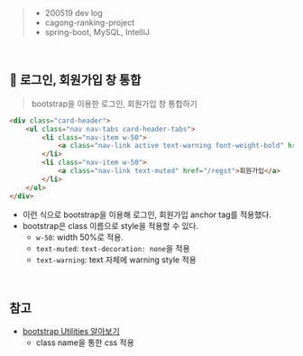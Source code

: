 > - 200519 dev log
> - cagong-ranking-project  
> - spring-boot, MySQL, IntelliJ  

<br>

## 🔖 로그인, 회원가입 창 통합

> bootstrap을 이용한 로그인, 회원가입 창 통합하기

```html
<div class="card-header">
    <ul class="nav nav-tabs card-header-tabs">
        <li class="nav-item w-50">
            <a class="nav-link active text-warning font-weight-bold" href="#">로그인</a>
        </li>
        <li class="nav-item w-50">
            <a class="nav-link text-muted" href="/regst">회원가입</a>
        </li>
    </ul>
</div>
```
- 이런 식으로 bootstrap을 이용해 로그인, 회원가입 anchor tag를 적용했다.
- bootstrap은 class 이름으로 style을 적용할 수 있다.
  - `w-50`: width 50%로 적용.
  - `text-muted`: `text-decoration: none`을 적용
  - `text-warning`: text 자체에 warning style 적용

<br>

## 참고

- [bootstrap Utilities 알아보기](https://getbootstrap.com/docs/4.5/utilities/borders/)
  - class name을 통한 css 적용
